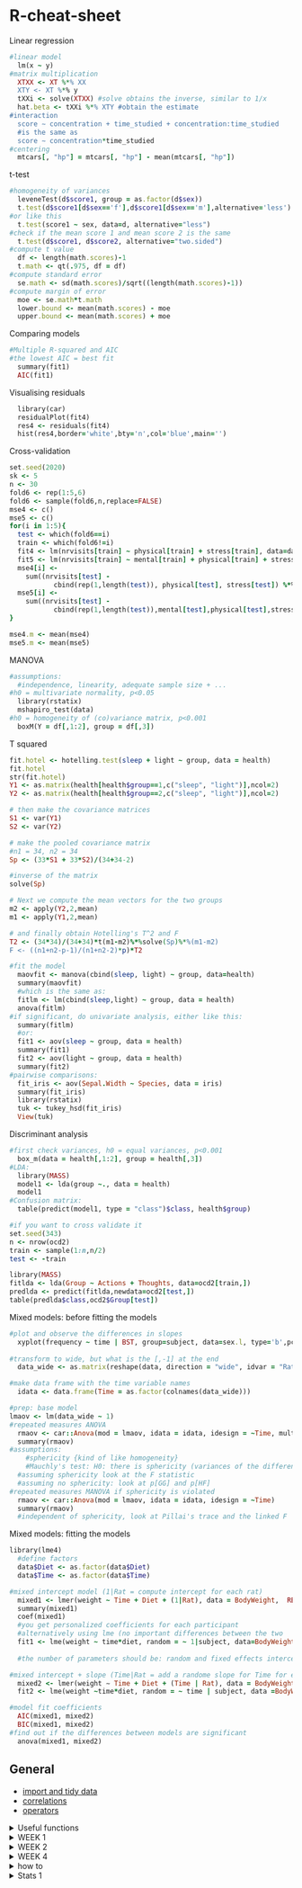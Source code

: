 # R-cheat-sheet
Linear regression
```ruby
#linear model
  lm(x ~ y)
#matrix multiplication
  XTXX <- XT %*% XX
  XTY <- XT %*% y
  tXXi <- solve(XTXX) #solve obtains the inverse, similar to 1/x
  hat.beta <- tXXi %*% XTY #obtain the estimate
#interaction
  score ∼ concentration + time_studied + concentration:time_studied
  #is the same as
  score ∼ concentration*time_studied
#centering
  mtcars[, "hp"] = mtcars[, "hp"] - mean(mtcars[, "hp"])
```
t-test
```ruby
#homogeneity of variances
  leveneTest(d$score1, group = as.factor(d$sex))
  t.test(d$score1[d$sex=='f'],d$score1[d$sex=='m'],alternative='less') #or alternative='greater'
#or like this
  t.test(score1 ~ sex, data=d, alternative="less")
#check if the mean score 1 and mean score 2 is the same
  t.test(d$score1, d$score2, alternative="two.sided")
#compute t value
  df <- length(math.scores)-1
  t.math <- qt(.975, df = df)
#compute standard error
  se.math <- sd(math.scores)/sqrt((length(math.scores)-1))
#compute margin of error
  moe <- se.math*t.math
  lower.bound <- mean(math.scores) - moe
  upper.bound <- mean(math.scores) + moe
  ```
Comparing models
```ruby
#Multiple R-squared and AIC
#the lowest AIC = best fit
  summary(fit1)
  AIC(fit1)
  ```
Visualising residuals
```ruby
  library(car)
  residualPlot(fit4)
  res4 <- residuals(fit4)
  hist(res4,border='white',bty='n',col='blue',main='')
  ```
Cross-validation
```ruby
set.seed(2020)
sk <- 5
n <- 30
fold6 <- rep(1:5,6)
fold6 <- sample(fold6,n,replace=FALSE)
mse4 <- c()
mse5 <- c()
for(i in 1:5){
  test <- which(fold6==i)
  train <- which(fold6!=i)
  fit4 <- lm(nrvisits[train] ~ physical[train] + stress[train], data=data.med)
  fit5 <- lm(nrvisits[train] ~ mental[train] + physical[train] + stress[train], data=data.med)
  mse4[i] <-
    sum((nrvisits[test] -
           cbind(rep(1,length(test)), physical[test], stress[test]) %*% coefficients(fit4))^2) / (length(test)-3)
  mse5[i] <-
    sum((nrvisits[test] -
           cbind(rep(1,length(test)),mental[test],physical[test],stress[test])%*%coefficients(fit5))^2)/(length(test)-4)
}

mse4.m <- mean(mse4)
mse5.m <- mean(mse5)
```
MANOVA
```ruby
#assumptions: 
  #independence, linearity, adequate sample size + ...
#h0 = multivariate normality, p<0.05
  library(rstatix)
  mshapiro_test(data)
#h0 = homogeneity of (co)variance matrix, p<0.001
  boxM(Y = df[,1:2], group = df[,3])
```
T squared
```ruby
fit.hotel <- hotelling.test(sleep + light ~ group, data = health)
fit.hotel
str(fit.hotel)
Y1 <- as.matrix(health[health$group==1,c("sleep", "light")],ncol=2)
Y2 <- as.matrix(health[health$group==2,c("sleep", "light")],ncol=2)

# then make the covariance matrices
S1 <- var(Y1)
S2 <- var(Y2)

# make the pooled covariance matrix
#n1 = 34, n2 = 34
Sp <- (33*S1 + 33*S2)/(34+34-2)

#inverse of the matrix
solve(Sp)

# Next we compute the mean vectors for the two groups
m2 <- apply(Y2,2,mean)
m1 <- apply(Y1,2,mean)

# and finally obtain Hotelling's T^2 and F
T2 <- (34*34)/(34+34)*t(m1-m2)%*%solve(Sp)%*%(m1-m2)
F <- ((n1+n2-p-1)/(n1+n2-2)*p)*T2
```
```ruby
#fit the model
  maovfit <- manova(cbind(sleep, light) ~ group, data=health)
  summary(maovfit)
  #which is the same as:
  fitlm <- lm(cbind(sleep,light) ~ group, data = health)
  anova(fitlm)
#if significant, do univariate analysis, either like this:
  summary(fitlm)
  #or:
  fit1 <- aov(sleep ~ group, data = health)
  summary(fit1)
  fit2 <- aov(light ~ group, data = health)
  summary(fit2)
#pairwise comparisons:
  fit_iris <- aov(Sepal.Width ~ Species, data = iris)
  summary(fit_iris)
  library(rstatix)
  tuk <- tukey_hsd(fit_iris)
  View(tuk)
```
Discriminant analysis
```ruby
#first check variances, h0 = equal variances, p<0.001
  box_m(data = health[,1:2], group = health[,3])
#LDA:
  library(MASS)
  model1 <- lda(group ~., data = health)
  model1
#Confusion matrix:
  table(predict(model1, type = "class")$class, health$group)
```
```ruby
#if you want to cross validate it
set.seed(343)
n <- nrow(ocd2)
train <- sample(1:n,n/2)
test <- -train

library(MASS)
fitlda <- lda(Group ~ Actions + Thoughts, data=ocd2[train,])
predlda <- predict(fitlda,newdata=ocd2[test,])
table(predlda$class,ocd2$Group[test])
```
Mixed models: before fitting the models
```ruby
#plot and observe the differences in slopes
  xyplot(frequency ~ time | BST, group=subject, data=sex.l, type='b',pch=16)
  
#transform to wide, but what is the [,-1] at the end
  data_wide <- as.matrix(reshape(data, direction = "wide", idvar = "Rat", timevar = "Time")[,-1])

#make data frame with the time variable names
  idata <- data.frame(Time = as.factor(colnames(data_wide)))

#prep: base model
lmaov <- lm(data_wide ~ 1)
#repeated measures ANOVA
  rmaov <- car::Anova(mod = lmaov, idata = idata, idesign = ~Time, multivariate = FALSE)
  summary(rmaov)
#assumptions:
    #sphericity {kind of like homogeneity}
    #Mauchly's test: H0: there is sphericity (variances of the differences are equal), alpha = 0.05
  #assuming sphericity look at the F statistic
  #assuming no sphericity: look at p[GG] and p[HF]
#repeated measures MANOVA if sphericity is violated
  rmaov <- car::Anova(mod = lmaov, idata = idata, idesign = ~Time)
  summary(rmaov)
  #independent of sphericity, look at Pillai's trace and the linked F
```
Mixed models: fitting the models
```ruby
library(lme4)
  #define factors
  data$Diet <- as.factor(data$Diet)
  data$Time <- as.factor(data$Time)

#mixed intercept model (1|Rat = compute intercept for each rat)
  mixed1 <- lmer(weight ~ Time + Diet + (1|Rat), data = BodyWeight,  REML = FALSE)
  summary(mixed1)
  coef(mixed1)
  #you get personalized coefficients for each participant
  #alternatively using lme (no important differences between the two
  fit1 <- lme(weight ~ time*diet, random = ~ 1|subject, data=BodyWeight, method="ML")
  
  #the number of parameters should be: random and fixed effects intercepts, residual variance (random), and p-1 for each (random/fixed) variable

#mixed intercept + slope (Time|Rat = add a randome slope for Time for each Rat)
  mixed2 <- lmer(weight ∼ Time + Diet + (Time | Rat), data = BodyWeight, REML = FALSE)
  fit2 <- lme(weight ~time*diet, random = ~ time | subject, data =BodyWeight, method = "ML")
```
```ruby
#model fit coefficients
  AIC(mixed1, mixed2)
  BIC(mixed1, mixed2)
#find out if the differences between models are significant
  anova(mixed1, mixed2)
```

## General
* [import and tidy data](https://github.com/jananiravi/cheatsheets/blob/master/r/tidyverse-data-import-cheatsheet.pdfhttps://github.com/jananiravi/cheatsheets/blob/master/r/tidyverse-data-import-cheatsheet.pdf)
* [correlations](https://www.guru99.com/r-pearson-spearman-correlation.html)
* [operators](https://www.tutorialspoint.com/r/r_operators.htm)

<details><summary>Useful functions</summary>
<p>

* random
```ruby
min, max, range, summary
colSums, rowMeans etc.
is.numeric(), is.logical(), is.character(), typeof(), mode()
strsplit()
rnorm(), runif(), rbinom() #random distributions
prod() #multiply
seq(from, to, by) #create a  regularsequence
sample(x, size) #sample from a vector
rep(vector, each = 2) #repeat each element from a vector a certain number of times
setwd("C:/Users/me/Documents/PIPS") #set working directory
write.csv(InsectSprays, "InsectSprays.csv", row.names = FALSE) #save a file
```
* importing data
```ruby
fread() #library(data.table)
read.csv2() #reads a file in a table format and creates df
```
* check the structure of an object
```ruby
str()
```
* convert a logical vector to a single vector: are they all TRUE, or is any of those TRUE, respectively
```ruby
all(), any() 
```
* remove all duplicates in a vector, returning only the unique elements of a vector
```ruby
unique() 
```
* compute means of each column/row of a matrix or dataframe
```ruby
colMeans(), rowMeans() 
```
* paste() and strsplit()
```ruby
#combine string vectors
a <- paste("studentID", 1:10, sep = "_")

#use in a loop
print(paste("Dice roll no. :", counter))
print(paste("Wallet :", wallet ))

#elementwise glueing
vector1 <- c("Ana", "Tango", "Tum")
vector2 <- c("Banana", "Mango", "Yum")
combined <- paste(vector1, vector2)
[1] "Ana Banana", "Mango Tango", "Tum Yum"

#glueing into a single string
comb <- paste(vector1, collapse = "-")
[1] "Ana-Tango-Tum"

#splitting
strsplit(a, split="_")
```
* rep(x, 3) - repeat x three times
```ruby
#populate a vector fast
empty_vector <- rep(0,1000000)
for(i in 1:1000000) {empty_vector[i] <- i}

#repeat a dataframe, but use data.frame() bcs it will otherwise return a list
doubled_data <- data.frame(rep(data, 3))
```
* replace
```ruby
data_obs[data_obs < 0] = NA
data_obs <- replace(data_obs, data_obs < 0, NA)
```
* find and replace
```ruby
grep(pattern = "student", data) #find
grepl() #same but logical
gsub("find_me", "replace_with", data) #find and replace
```
* look at parts of data
```ruby
slice(gapminder, 3:nrow(gapminder)) # Look at the 3rd row to the last row
slice(gapminder, 3:n()) # Special n() command to index last element
#if you assign it to something it's like subset()
```
* choose only even numbers
```ruby
(i %% 2) == 0
```
* give error or warning
```
add <- function(x, na.rm = TRUE) {
  if(!is.numeric(x)) {
    stop("only numeric values allowed") #gives an Error message
  }
  if(sum(is.na(x)) > 0) {
    warning("NA values detected") #gives a Warning message
  }
```
* operators
    * relational: ==, !=, < > <= >=!
    * logical: &, |, !
    * && looks at only first element of the vector
```
 
```

</p>
</details>      

<details><summary>WEEK 1</summary>
<p>
      
## *Week 1*
### Vectors
* indexing
```ruby
x[4] # take 4th element
x[4:6] # take 4th through 6th elements
x[c(3, 5)] # take 3rd and 5th elements
x[-2] # take all elements except the 2nd element
x[x > 0] # take elements of x greater than 0
```
* logical vectors
```ruby
#let's say you have a vector with ages
#you can just put a logical argument and it will assign T / F values
ages_logic <- (ages < 44)
```
### Matrices
* creating and binding
```ruby
a <- matrix(ncol = 3, nrow = 3, 1:9) # a matrix filled with the numbers 1 through 9
b <- matrix(ncol = 6, nrow = 3, rnorm(18)) # a matrix filled with 18 normally distributed numbers
cbind(a, b) #c stands for column
cbind(b, a) # change the order of binding
rbind(m, c(1,2,3)) #r stands for row

#if you don't want it to be filled by columns
m <- matrix(1:6, 6, 4, byrow = TRUE)

#create a super random matrix
set.seed(1234)
NRows <- sample(2:200,1) #Find a random number of rows
NCols <- sample(2:200,1) #Find a random number of columns
MyArray <- matrix(data=seq(1,NRows*NCols), nrow = NRows, ncol=NCols) #Make a matrix (array)
dim(MyArray)
```
* indexing
```ruby
a[, 2] # take 2nd column
a[2, ] # take 2nd row
a[2,2] # take element at 2nd row, 2nd column
a[,-2] # remove the 2nd column
a[ c(TRUE,FALSE), ] #select all even rows 
```

### Arrays
```ruby
array(1:12, dim=c(1,2,3))

#can be filled with a loop, notice the indexing
#imagine a line, a plane, a cube
exponential_array <- array(dim = c(5, 5, 100))
for (i in 1:100) {
  exp_draws <- rexp(25, rate = i)
  exponential_array[, , i] = matrix(exp_draws, nrow = 5, ncol = 5)}
```

### Lists
```ruby
#to index a list use [[ or $
v1 <-c(5,10,2,13)
l1 <-list(v1=v1, m1=n)
l1$v1

#make a list of matrices
myList <- rep(list(matrix(sample(1:10, replace=TRUE), 6, 5)), 5)
#make every matrix unique
for(i in 1:5) {myList[[i]] <- (matrix(sample(1:10, replace=TRUE), 6, 5))}
      
#change a single element in a matrix in a list
l1$m1[2,2]<-0

#lists are a popular way of returning data
t.test(1:9)
result <- t.test(1:9)
result$p.value
```

### Data frames
* turn into a data frame
```ruby
df <- data.frame()
```
* create a data frame
```ruby
data.frame(
    FirstVariable = rep(c(),5),
    SecondVariable = c()
    ThirdVariable = variable3
    )
```

</p>
</details>

<details><summary>WEEK 2</summary>
<p>

## *Week 2*
### Conditional statements
* if statements
    * make sure you include all possibilities!
    * take care of the ORDER of the statements
```ruby
#first assign variables
shot <- "missed"
jumped <- "right"
our_goals <- 1
their_goals <- 1

#create a condition: logical statement
if ((shot != jumped) & (shot != "missed")) {
  our_goals <- our_goals + 1
} else if (shot == "missed") {
  print("Coach OUTRAGED")
} else {
  our_goals <- our_goals + 0
  print("Sad sport fans.")
}
print(our_goals)
```
* it will only use the first element: add *all*
```ruby
small_numbers <- seq(0, 1, by=.001)
they_are_small <- FALSE
if (all(small_numbers > 1.1)) {
  they_are_small <- TRUE
}
```
* ifelse statements
```ruby
ifelse(conditon, if true, if false)
#condition must be a logical vector of length >=1
x <- 1:7
ifelse(x %% 2 == 0, 'even', 'odd')
```

### Explicit loops
* general: next: loop continues but skips current iteration; break: loop stops
* while loops
```ruby
#play the dice game until we broke
wallet <- 10
while(wallet > 0)
{dice <- sample(1:6, 3, replace=TRUE)
  if(length(unique(dice)) == 3)
  {wallet <- wallet + 1
  } else {
    wallet <- wallet - 3
  }
}

#create conditions for when to stop rolling the dice
#notice that all() and sort() are used
while(!all(dice == c(6,6,6)) & !all(sort(dice) == c(1,2,3))) {
  dice <- sample(1:6, 3, replace = TRUE)
  print(dice)
}
  
#can also use break statement:
ctr <- 1
While(ctr <= 7) {
   if(ctr %% 5 == 0) {    # while loop will be abandoned 
         break
     }
      print(paste("ctr is set to", ctr))
      ctr <- ctr + 1                                    
} 
```
* for loops
```ruby
for (counter in 1:n) {body}

#if you want to replace all values in v with 0
for(i in 1:length(v))
{if(v[i] %% 2 == 0)
  {v[i] <- 0
  }
}

#use it to fill a matrix
my_matrix <- matrix(nrow = 3, ncol = 3)
for(row in 1:3)
{for(column in 1:3)
  {my_matrix[row,column] <- row * column
  }
}

#or use it to compute
my_vector <- 1:4
my_sum = 0
for(i in 1:length(my_vector)){
  my_sum <- my_sum + my_vector[i]
}
my_sum
  
#use to create a statement, nested loop
for(i in 1:nrow(data)){
  for(j in 1:ncol(data)){
    print(paste("On row", i, "and column", j, "we have", data[i,j]))
  }
 }
```

### Implicit loops
* apply
```ruby
apply(X,       # Array, matrix or data frame
      MARGIN,  # 1: columns (line), 2: rows (plane), c(1, 2): rows and columns, 3: cube
      FUN, ...)# Function to be applied
```
* lapply: applies a function to a list or a vector, returning a list of the same length as the input
* sapply: applies a function to a list or a vector, returning a vector or matrix if it can, or an array
```ruby
sapply(X,   # Vector, list or expression object
       FUN, # Function to be applied
       ..., # Additional arguments to be passed to FUN
       simplify = TRUE,  # If FALSE returns a list. If "array" returns an array if possible 
       USE.NAMES = TRUE) # If TRUE and if X is a character vector, uses the names of X

sapply(1:3, function(i) {matrix(i, ncol = 3, nrow = 3)}, simplify = "array")
within_range <- function(mph, low, high){
  if(mpg>= low & mpg <= high){
    return(TRUE)
  }else {return(FALSE)}
}
index <- sapply(X=data$mpg, FUN=within_range, low = 15, high = 20)
#here we have the first arguement defined by the data we defined and we additionaly defined the other two arguements

#if you use it on a dataframe it will apply the function to each column
sapply(df, FUN = sum)
```
* mapply: can be used to apply multiple vectors at the same time
```ruby
function(arg1, arg2){if arg1 is this, do that etc.}
```
### Advanced flow control
  * switch: tests an expression against elements of a list
  ```
  yoo no comprendo
  ```
  * 
</p>
</details>

<details><summary>WEEK 4</summary>
<p>

## *Week 4*

### tidyverse
* the pipe: read it left to right
```ruby
#read it left to right
my_norm_data %>% abs() %>% mean(na.rm=TRUE) 

#base r pipe:
my_norm_data |> abs() |> mean(na.rm=TRUE)
```
* filter data
* mutate a variable (into a new variable)
* sort data
      * *and don't forget to use the pipe again after every line*
      * *also if you want to have the changes saved do* gapminder_new <-
```ruby
gapminder %>%
    filter(year == 2007) %>%
    mutate(lifeExpMonths = 12 * lifeExp) %>%
    arrange(desc(lifeExpMonths))
```
* summarize(): generate stats for columns in a dataset
```ruby
data %>% summarize(mean_c1 = mean(c1),
                   median_c2 = medial(c2))
data %>% summarize_all(list(mean = mean), na.rm = TRUE)
#will generate column names on its own

#cool functions to apply to each column
summarize(count = n(column)) # how many elements
                  n_distinct(column) # how many unique elements
```
* grouping
```ruby
data %>% group_by(Class) %>%
         mutate(overachievers = Grade - mean(Grade)) #will calculate mean within Class
```
* make long data
```ruby
gapminder_long <- gapminder %>%
  pivot_longer(
    lifeExp:gdpPercap, #take those three columns
    names_to = "measure", #put the names of the columns to measure variable
    values_to = "value" #put the values to value function
  )
#have the participantID column in the data but not use it in the function!
```
* make wide data
```ruby
#starting with elongated data
gapminder_tidy <- gapminder_long %>%
  pivot_wider(names_from=measure, values_from=value)

#starting with original data
 gapminder_wide <- gapminder %>%
  pivot_wider(
    names_from = year,
    values_from = c(lifeExp, pop, gdpPercap)
  )
``` 
### Cleaning and ordering data
* observe data and missing values
```ruby
summary(TPT_scores[,45:50])
dim(TPT_scores)
colSums(is.na(TPT_scores))
```
* create a new variable
```ruby
df$newvariable <- df$extra + df$group
```
* rename a variable
```ruby
colnames(df)[3] <- "New name"
```
* remove several variables
```ruby
new_df <- select(df, !(2:44))
data1 <- data1 %>% slice(3:n())
slice(data1, -(1:2)) #select which rows to drop
```
* combine data
```ruby
#when you want to join data based on a key variable
combined_df <- join(df1, df2, by = "Participant", type = "full")
type = "inner" drop all records that didn't exist in BOTH tables
type = "left" keep all records of the FIRST table, even if missing in the second
type = "full" don't drop any records

#if you have the same info with different column names in two tables
combined_df <- join(df1, df2, by="Participant", "gender" = "sex", type = "full")

#find out which records have / not have a match in the second df
df1 %>% semi_join(df2, by = "Participant")
df1 %>% anti_join(df2, by = "Participant")

#when data overlaps
combined_df <- bind_rows(list(df1, df2))
combined_df <- list(df1, df2) %>% bind_rows()
```
* choose a subset of a data frame
```ruby
subset(df, group == 1)
df[df$group == 1]
```
</p>
</details>
      
<details><summary>how to</summary>
<p>
____________________________________________________________________________________________________________________________________________

## How to use this format:

* writing a list
* is like this

## This is the second title

1. haha
2. hehe
3. hihi

```
{
  "firstName": "John",
  "lastName": "Smith",
  "age": 25
}
```

| Syntax | Description |
| ----------- | ----------- |
| Header | Title |
| Paragraph | Text |

[title](https://www.example.com)
  
- [x] Write the press release
- [ ] Update the website
- [ ] Contact the media

~~The world is flat.~~

**bold text**

*italicized text*

==highlight==

<mark>highlight</mark>
      
</p>
</details>

<details><summary>Stats 1</summary>
<p>
  
Linear regression
```ruby
#linear model
  lm(x ~ y)
#matrix multiplication
  XTXX <- XT %*% XX
  XTY <- XT %*% y
  tXXi <- solve(XTXX) #solve obtains the inverse, similar to 1/x
  hat.beta <- tXXi %*% XTY #obtain the estimate
#interaction
  score ∼ concentration + time_studied + concentration:time_studied
  #is the same as
  score ∼ concentration*time_studied
#centering
  mtcars[, "hp"] = mtcars[, "hp"] - mean(mtcars[, "hp"])
```
t-test
```ruby
#homogeneity of variances
  leveneTest(d$score1, group = as.factor(d$sex))
  t.test(d$score1[d$sex=='f'],d$score1[d$sex=='m'],alternative='less') #or alternative='greater'
#or like this
  t.test(score1 ~ sex, data=d, alternative="less")
#check if the mean score 1 and mean score 2 is the same
  t.test(d$score1, d$score2, alternative="two.sided")
#compute t value
  df <- length(math.scores)-1
  t.math <- qt(.975, df = df)
#compute standard error
  se.math <- sd(math.scores)/sqrt((length(math.scores)-1))
#compute margin of error
  moe <- se.math*t.math
  lower.bound <- mean(math.scores) - moe
  upper.bound <- mean(math.scores) + moe
  ```
Comparing models
```ruby
#Multiple R-squared and AIC
#the lowest AIC = best fit
  summary(fit1)
  AIC(fit1)
  ```
Visualising residuals
```ruby
  library(car)
  residualPlot(fit4)
  res4 <- residuals(fit4)
  hist(res4,border='white',bty='n',col='blue',main='')
  ```
Cross-validation
```ruby
set.seed(2020)
sk <- 5
n <- 30
fold6 <- rep(1:5,6)
fold6 <- sample(fold6,n,replace=FALSE)
mse4 <- c()
mse5 <- c()
for(i in 1:5){
  test <- which(fold6==i)
  train <- which(fold6!=i)
  fit4 <- lm(nrvisits[train] ~ physical[train] + stress[train], data=data.med)
  fit5 <- lm(nrvisits[train] ~ mental[train] + physical[train] + stress[train], data=data.med)
  mse4[i] <-
    sum((nrvisits[test] -
           cbind(rep(1,length(test)), physical[test], stress[test]) %*% coefficients(fit4))^2) / (length(test)-3)
  mse5[i] <-
    sum((nrvisits[test] -
           cbind(rep(1,length(test)),mental[test],physical[test],stress[test])%*%coefficients(fit5))^2)/(length(test)-4)
}

mse4.m <- mean(mse4)
mse5.m <- mean(mse5)
```

          

          
          
</p>
</details>


